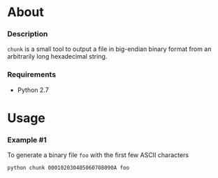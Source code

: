 About
=====

### Description

`chunk` is a small tool to output a file in big-endian binary format from an arbitrarily long hexadecimal string.

### Requirements
- Python 2.7

Usage
=====

### Example #1

To generate a binary file `foo` with the first few ASCII characters

    python chunk 000102030405060708090A foo
